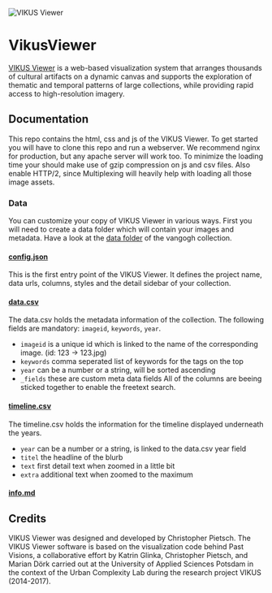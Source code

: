![VIKUS Viewer](https://vikusviewer.fh-potsdam.de/assets/teaser.png)

# VikusViewer

[VIKUS Viewer](https://vikusviewer.fh-potsdam.de/) is a web-based visualization system that arranges thousands of cultural artifacts on a dynamic canvas and supports the exploration of thematic and temporal patterns of large collections, while providing rapid access to high-resolution imagery.

## Documentation

This repo contains the html, css and js of the VIKUS Viewer. To get started you will have to clone this repo and run a webserver. We recommend nginx for production, but any apache server will work too. To minimize the loading time your should make use of gzip compression on js and csv files. Also enable HTTP/2, since Multiplexing will heavily help with loading all those image assets.

### Data

You can customize your copy of VIKUS Viewer in various ways. First you will need to create a data folder which will contain your images and metadata. Have a look at the [data folder](https://github.com/cpietsch/vikus-viewer-data/tree/master/vangogh) of the vangogh collection.

#### [config.json](https://github.com/cpietsch/vikus-viewer-data/blob/master/vangogh/config.json)

This is the first entry point of the VIKUS Viewer. It defines the project name, data urls, columns, styles and the detail sidebar of your collection.

#### [data.csv](https://github.com/cpietsch/vikus-viewer-data/blob/master/vangogh/data.csv)

The data.csv holds the metadata information of the collection. The following fields are mandatory: `imageid`, `keywords`, `year`.
- `imageid` is a unique id which is linked to the name of the corresponding image. (id: 123 -> 123.jpg)
- `keywords` comma seperated list of keywords for the tags on the top
- `year` can be a number or a string, will be sorted ascending
- `_fields` these are custom meta data fields
All of the columns are beeing sticked together to enable the freetext search.

#### [timeline.csv](https://github.com/cpietsch/vikus-viewer-data/blob/master/vangogh/timeline.json)

The timeline.csv holds the information for the timeline displayed underneath the years.
- `year` can be a number or a string, is linked to the data.csv year field
- `titel` the headline of the blurb
- `text` first detail text when zoomed in a little bit
- `extra` additional text when zoomed to the maximum

#### [info.md](https://github.com/cpietsch/vikus-viewer-data/blob/master/vangogh/info.md)


## Credits

VIKUS Viewer was designed and developed by Christopher Pietsch. The VIKUS Viewer software is based on the visualization code behind Past Visions, a collaborative effort by Katrin Glinka, Christopher Pietsch, and Marian Dörk carried out at the University of Applied Sciences Potsdam in the context of the Urban Complexity Lab during the research project VIKUS (2014-2017).
